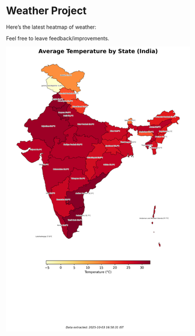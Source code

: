 # Weather Project

Here’s the latest heatmap of weather:

Feel free to leave feedback/improvements.

![India Heatmap](docs/assets/india_heatmap.png?v=DFB181)

